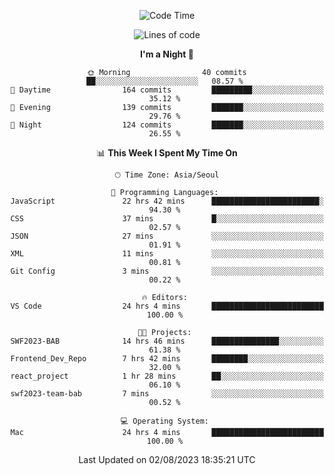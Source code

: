 <div align=center>
 
<!--START_SECTION:waka-->
![Code Time](http://img.shields.io/badge/Code%20Time-138%20hrs%2034%20mins-blue)

![Lines of code](https://img.shields.io/badge/From%20Hello%20World%20I%27ve%20Written-3.0%20million%20lines%20of%20code-blue)

**I'm a Night 🦉** 

```text
🌞 Morning                40 commits          ██░░░░░░░░░░░░░░░░░░░░░░░   08.57 % 
🌆 Daytime                164 commits         █████████░░░░░░░░░░░░░░░░   35.12 % 
🌃 Evening                139 commits         ███████░░░░░░░░░░░░░░░░░░   29.76 % 
🌙 Night                  124 commits         ███████░░░░░░░░░░░░░░░░░░   26.55 % 
```


📊 **This Week I Spent My Time On** 

```text
🕑︎ Time Zone: Asia/Seoul

💬 Programming Languages: 
JavaScript               22 hrs 42 mins      ████████████████████████░   94.30 % 
CSS                      37 mins             █░░░░░░░░░░░░░░░░░░░░░░░░   02.57 % 
JSON                     27 mins             ░░░░░░░░░░░░░░░░░░░░░░░░░   01.91 % 
XML                      11 mins             ░░░░░░░░░░░░░░░░░░░░░░░░░   00.81 % 
Git Config               3 mins              ░░░░░░░░░░░░░░░░░░░░░░░░░   00.22 % 

🔥 Editors: 
VS Code                  24 hrs 4 mins       █████████████████████████   100.00 % 

🐱‍💻 Projects: 
SWF2023-BAB              14 hrs 46 mins      ███████████████░░░░░░░░░░   61.38 % 
Frontend_Dev_Repo        7 hrs 42 mins       ████████░░░░░░░░░░░░░░░░░   32.00 % 
react_project            1 hr 28 mins        ██░░░░░░░░░░░░░░░░░░░░░░░   06.10 % 
swf2023-team-bab         7 mins              ░░░░░░░░░░░░░░░░░░░░░░░░░   00.52 % 

💻 Operating System: 
Mac                      24 hrs 4 mins       █████████████████████████   100.00 % 
```


 Last Updated on 02/08/2023 18:35:21 UTC
<!--END_SECTION:waka-->
 </div>
